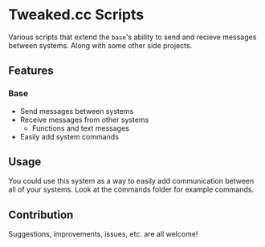 # Tweaked.cc Scripts

Various scripts that extend the `base`'s ability to send and recieve messages between systems. Along with some other side projects.

## Features

### Base

- Send messages between systems
- Receive messages from other systems
  - Functions and text messages
- Easily add system commands

## Usage

You could use this system as a way to easily add communication between all of your systems. Look at the commands folder for example commands.

## Contribution

Suggestions, improvements, issues, etc. are all welcome!

